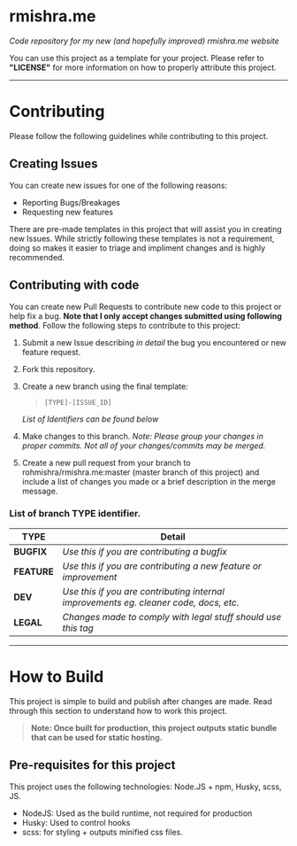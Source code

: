 # rmishra.me

*Code repository for my new (and hopefully improved) rmishra.me website*

You can use this project as a template for your project. Please refer to __"LICENSE"__ for more information on how to properly attribute this project.

---

# Contributing
Please follow the following guidelines while contributing to this project.

## Creating Issues

You can create new issues for one of the following reasons:
* Reporting Bugs/Breakages
* Requesting new features

There are pre-made templates in this project that will assist you in creating new Issues. While strictly following these templates is not a requirement, doing so makes it easier to triage and impliment changes and is highly recommended.

## Contributing with code

You can create new Pull Requests to contribute new code to this project or help fix a bug. __Note that I only accept changes submitted using following method__. Follow the following steps to contribute to this project:

1. Submit a new Issue describing _in detail_ the bug you encountered or new feature request.
2. Fork this repository.
3. Create a new branch using the final template:
    > `[TYPE]-[ISSUE_ID]`

    _List of Identifiers can be found below_
4. Make changes to this branch. *Note: Please group your changes in proper commits. Not all of your changes/commits may be merged.*
5. Create a new pull request from your branch to rohmishra/rmishra.me:master (master branch of this project) and include a list of changes you made or a brief description in the merge message.

### List of branch TYPE identifier.

|TYPE | Detail|
|---|---|
| __BUGFIX__ | _Use this if you are contributing a bugfix_|
|__FEATURE__| _Use this if you are contributing a new feature or improvement_ |
|__DEV__| _Use this if you are contributing internal improvements eg. cleaner code, docs, etc._ |
|__LEGAL__| _Changes made to comply with legal stuff should use this tag_ |

---

# How to Build
This project is simple to build and publish after changes are made. Read through this section to understand how to work this project.

> __Note: Once built for production, this project outputs static bundle that can be used for static hosting.__

## Pre-requisites for this project
This project uses the following technologies: Node.JS + npm, Husky, scss, JS.
* NodeJS: Used as the build runtime, not required for production
* Husky: Used to control hooks
* scss: for styling + outputs minified css files.


